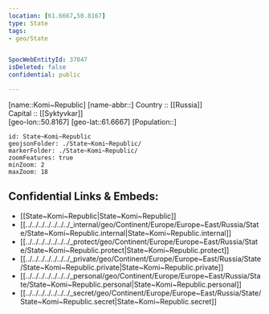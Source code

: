 ```yaml
---
location: [61.6667,50.8167] 
type: State
tags:
- geo/State


SpocWebEntityId: 37047
isDeleted: false
confidential: public

---
```

[name::Komi~Republic] 
[name-abbr::] 
Country :: [[Russia]]  
Capital :: [[Syktyvkar]]  
[geo-lon::50.8167] 
[geo-lat::61.6667] 
[Population::] 



```leaflet
id: State~Komi~Republic
geojsonFolder: ./State~Komi~Republic/
markerFolder: ./State~Komi~Republic/
zoomFeatures: true 
minZoom: 2 
maxZoom: 18
```


## Confidential Links & Embeds: 
- [[State~Komi~Republic|State~Komi~Republic]]  
- [[../../../../../../../_internal/geo/Continent/Europe/Europe~East/Russia/State/State~Komi~Republic.internal|State~Komi~Republic.internal]] 
- [[../../../../../../../_protect/geo/Continent/Europe/Europe~East/Russia/State/State~Komi~Republic.protect|State~Komi~Republic.protect]] 
- [[../../../../../../../_private/geo/Continent/Europe/Europe~East/Russia/State/State~Komi~Republic.private|State~Komi~Republic.private]] 
- [[../../../../../../../_personal/geo/Continent/Europe/Europe~East/Russia/State/State~Komi~Republic.personal|State~Komi~Republic.personal]] 
- [[../../../../../../../_secret/geo/Continent/Europe/Europe~East/Russia/State/State~Komi~Republic.secret|State~Komi~Republic.secret]] 
